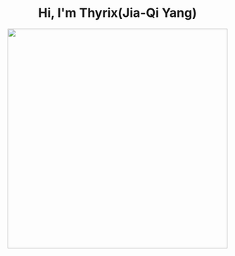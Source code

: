<h1 align="center">Hi, I'm Thyrix(Jia-Qi Yang)</h1>
<p align="center">
<img align="center" src='https://github-readme-stats.vercel.app/api?username=ThyrixYang&show_icons=true' width="500">
</p>
<!-- <p align="center">
<img align="center" src='https://github-readme-stats.vercel.app/api/wakatime?username=thyrix&layuout=compact&v=2' width="500">
</p>
 -->
